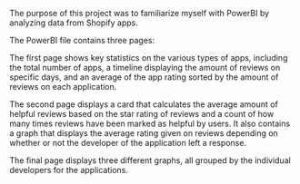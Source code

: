 The purpose of this project was to familiarize myself with PowerBI by analyzing data from Shopify apps.

The PowerBI file contains three pages:

The first page shows key statistics on the various types of apps, including the total number of apps, a timeline displaying the amount of reviews on specific days, and an average of the app rating sorted by the amount of reviews on each application.

The second page displays a card that calculates the average amount of helpful reviews based on the star rating of reviews and a count of how many times reviews have been marked as helpful by users. It also contains a graph that displays the average rating given on reviews depending on whether or not the developer of the application left a response.

The final page displays three different graphs, all grouped by the individual developers for the applications. 
